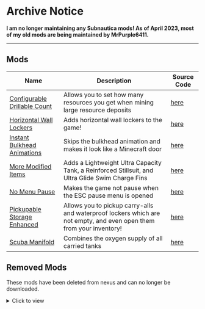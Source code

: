 # Archive Notice
**I am no longer maintaining any Subnautica mods! As of April 2023, most of my old mods are being maintained by MrPurple6411.**

---

## Mods

| Name | Description | Source Code |
|-|-|-|
| [Configurable Drillable Count](https://www.nexusmods.com/subnautica/mods/223) | Allows you to set how many resources you get when mining large resource deposits | [here](ConfigurableDrillableCount/Mod.cs) |
| [Horizontal Wall Lockers](https://www.nexusmods.com/subnautica/mods/395) | Adds horizontal wall lockers to the game! | [here](HorizontalWallLockers/Mod.cs)
| [Instant Bulkhead Animations](https://nexusmods.com/subnautica/mods/221) | Skips the bulkhead animation and makes it look like a Minecraft door | [here](InstantBulkheadAnimations/Mod.cs) |
| [More Modified Items](https://www.nexusmods.com/subnautica/mods/398) | Adds a Lightweight Ultra Capacity Tank, a Reinforced Stillsuit, and Ultra Glide Swim Charge Fins | [here](MoreModifiedItems/Mod.cs) |
| [No Menu Pause](https://www.nexusmods.com/subnautica/mods/360) | Makes the game not pause when the ESC pause menu is opened | [here](NoMenuPause/Mod.cs)
| [Pickupable Storage Enhanced](https://www.nexusmods.com/subnautica/mods/220) | Allows you to pickup carry-alls and waterproof lockers which are not empty, and even open them from your inventory! | [here](PickupFullCarryalls/Mod.cs) |
| [Scuba Manifold](https://www.nexusmods.com/subnautica/mods/379) | Combines the oxygen supply of all carried tanks | [here](ScubaManifold/Mod.cs) |
  
## Removed Mods
These mods have been deleted from nexus and can no longer be downloaded.
  
<details>
<summary>Click to view</summary>
  
| Name | Description | Removal Reason |
|-|-|-|
| Custom Item Sizes | Adds an option to change the item sizes of every item in the game | Use [M3dicCookie's Custom Size](https://www.nexusmods.com/subnautica/mods/208) instead
| Deconstruct Fire Extinguishers | Makes it possible to deconstruct fire extinguishers into 2 titanium (1 titanium is lost) | Use [PPVVDD's Defabricator](https://www.nexusmods.com/subnautica/mods/216) instead |
| Enable Achievements | Enables achievements even if console commands have been used | Will be merged with [QModManager](https://www.nexusmods.com/subnautica/mods/201) in version 3.1 |
| Hull Plate Manager | Makes it easier to manage installed hull plates (by enabling or disabling them) and allows you to download new ones from the server | Unpopular + looked very ugly |
| Infinite Oxygen | Gives you infinite oxygen | Useless, this can be achieved with a debug command |
| More Hull Plates | Adds more hull plates + unlockes already existing ones | Use [AHK1221's Custom Hull Plates](https://www.nexusmods.com/subnautica/mods/95) instead |
| More Ingots | Allows basic resources to be turned into compressed ones to save storage space | Use [M3dicCookie's More Ingots](https://www.nexusmods.com/subnautica/mods/196) instead |
| Replenish Reactor Rods | Makes it possible to replenish reactor rods once before needing to throw them away | Use [M3dicCookie's Replenish Reactor Rods](https://www.nexusmods.com/subnautica/mods/230) instead |
| Unpack Ingots | Allows you to turn plasteel and titanium ingots back into their component parts | Use [PPVVDD's Defabricator](https://www.nexusmods.com/subnautica/mods/216) instead |

</details>
